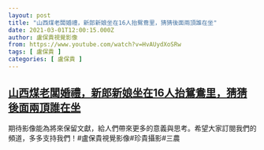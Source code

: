 ```yaml
---
layout: post
title: "山西煤老闆婚禮，新郎新娘坐在16人抬鴛鴦里，猜猜後面兩頂誰在坐"
date: 2021-03-01T12:00:15.000Z
author: 盧保貴視覺影像
from: https://www.youtube.com/watch?v=HvAUydXoSRw
tags: [ 盧保貴 ]
categories: [ 盧保貴 ]
---
```

<!--1614600015000-->
[山西煤老闆婚禮，新郎新娘坐在16人抬鴛鴦里，猜猜後面兩頂誰在坐](https://www.youtube.com/watch?v=HvAUydXoSRw)
------

<div>
期待影像能為將來保留文獻，給人們帶來更多的意義與思考。希望大家訂閱我們的頻道，多多支持我們！#盧保貴視覺影像#珍貴攝影#三農
</div>
